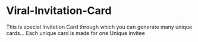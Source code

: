 # Viral-Invitation-Card
This is special Invitation Card through which you can generate many unique cards... Each unique card is made for one Unique invitee 
